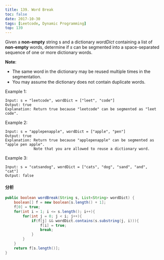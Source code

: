 ```yaml
---
title: 139. Word Break
toc: false
date: 2017-10-30
tags: [Leetcode, Dynamic Programming]
top: 139
---
```



Given a **non-empty** string s and a dictionary *wordDict* containing a list of **non-empty** words, determine if $s$ can be segmented into a space-separated sequence of one or more dictionary words.

**Note**:

* The same word in the dictionary may be reused multiple times in the segmentation.
* You may assume the dictionary does not contain duplicate words.

Example 1:

```
Input: s = "leetcode", wordDict = ["leet", "code"]
Output: true
Explanation: Return true because "leetcode" can be segmented as "leet code".
```

Example 2:

```
Input: s = "applepenapple", wordDict = ["apple", "pen"]
Output: true
Explanation: Return true because "applepenapple" can be segmented as "apple pen apple".
             Note that you are allowed to reuse a dictionary word.
```

Example 3:

```
Input: s = "catsandog", wordDict = ["cats", "dog", "sand", "and", "cat"]
Output: false
```

#### 分析

```Java
public boolean wordBreak(String s, List<String> wordDict) {
    boolean[] f = new boolean[s.length() + 1];
    f[0] = true;
    for(int i = 1; i <= s.length(); i++){
        for(int j = 0; j < i; j++){
            if(f[j] && wordDict.contains(s.substring(j, i))){
                f[i] = true;
                break;
            }
        }
    }
    return f[s.length()];
}
```